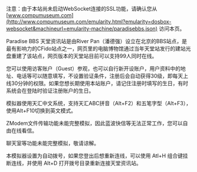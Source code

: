 注意：由于本站尚未启动WebSocket连接的SSL功能，请确认您从 [www.compumuseum.com](http://www.compumuseum.com/emularity.html?emularity=dosbox-websocket&machineurl=emularity-machine/paradisebbs.json) 访问本页。

Paradise BBS 天堂资讯站是由River Pan（潘德强）设立在北京的BBS站点，是最有影响力的CFido站点之一，网页里的电脑博物馆通过当年天堂站发行的建站光盘重建了该站点，网页版本的天堂站目前可以支持99人同时在线。

您可以使用访客账户（Guest）参观，也可以自行新开设账户，用户资料中的地址、电话等可以随意填写，不设置验证条件，注册后会自动获得30级，即每天上线30分钟的权限。如果您想长期使用本站账户，请记住注册时填写的生日，有时系统会在登陆时验证注册账户的生日。

模拟器使用天汇中文系统，支持天汇ABC拼音（Alt+F2）和五笔字型（Alt+F3），使用Alt+F10切换到英文模式。

ZModem文件传输功能未能完整模拟，因此蓝波快信等无法正常工作，您可以自由在线看信。

聊天室等功能未能完整模拟，敬请谅解。

本模拟器设置为自动拨号，如果您登出后想重新连线，可以使用 Atl+H 组合键挂断连线，并使用 Alt+D 打开拨号目录重新连接天堂资讯站。